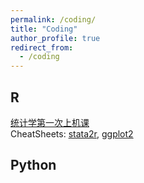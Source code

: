 ```yaml
---
permalink: /coding/
title: "Coding"
author_profile: true
redirect_from: 
  - /coding
---
```


## R

[统计学第一次上机课](http://xishanyu2.github.io/files/统计学（R实现）.pdf)  
CheatSheets: [stata2r](http://xishanyu2.github.io/files/stata2r-CheatSheet.pdf), [ggplot2](http://xishanyu2.github.io/files/ggplot2-CheatSheet.pdf)

## Python
